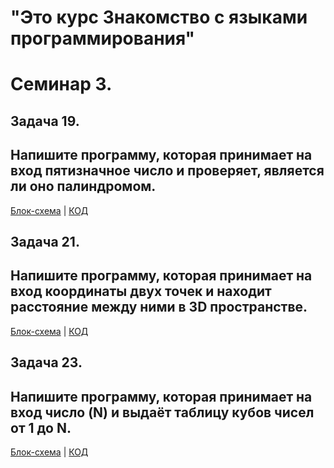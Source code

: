 
# "Это курс Знакомство с языками программирования"

# Семинар 3.

## Задача 19. 
## Напишите программу, которая принимает на вход пятизначное число и проверяет, является ли оно палиндромом.

[Блок-схема](task1.drawio.png) | [КОД](Program.cs)


## Задача 21. 
## Напишите программу, которая принимает на вход координаты двух точек и находит расстояние между ними в 3D пространстве.

[Блок-схема](task2.drawio.png) | [КОД](Program.cs)


## Задача 23. 
## Напишите программу, которая принимает на вход число (N) и выдаёт таблицу кубов чисел от 1 до N.

[Блок-схема]() | [КОД]()
